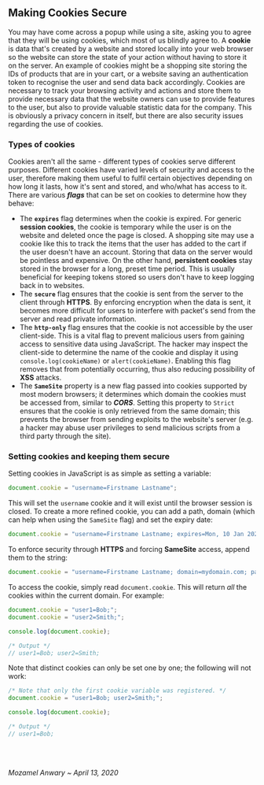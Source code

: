 ## Making Cookies Secure

You may have come across a popup while using a site, asking you to agree that they will be using cookies, which most of us blindly agree to. A **cookie** is data that's created by a website and stored locally into your web browser so the website can store the state of your action without having to store it on the server. An example of cookies might be a shopping site storing the IDs of products that are in your cart, or a website saving an authentication token to recognise the user and send data back accordingly. Cookies are necessary to track your browsing activity and actions and store them to provide necessary data that the website owners can use to provide features to the user, but also to provide valuable statistic data for the company. This is obviously a privacy concern in itself, but there are also security issues regarding the use of cookies.

### Types of cookies

Cookies aren't all the same - different types of cookies serve different purposes. Different cookies have varied levels of security and access to the user, therefore making them useful to fulfil certain objectives depending on how long it lasts, how it's sent and stored, and who/what has access to it. There are various ***flags*** that can be set on cookies to determine how they behave:

- The **`expires`** flag determines when the cookie is expired. For generic **session cookies**, the cookie is temporary while the user is on the website and deleted once the page is closed. A shopping site may use a cookie like this to track the items that the user has added to the cart if the user doesn't have an account. Storing that data on the server would be pointless and expensive. On the other hand, **persistent cookies** stay stored in the browser for a long, preset time period. This is usually beneficial for keeping tokens stored so users don't have to keep logging back in to websites.
- The **`secure`** flag ensures that the cookie is sent from the server to the client through **HTTPS**. By enforcing encryption when the data is sent, it becomes more difficult for users to interfere with packet's send from the server and read private information.
- The **`http-only`** flag ensures that the cookie is not accessible by the user client-side. This is a vital flag to prevent malicious users from gaining access to sensitive data using JavaScript. The hacker may inspect the client-side to determine the name of the cookie and display it using `console.log(cookieName)` or `alert(cookieName)`. Enabling this flag removes that from potentially occurring, thus also reducing possibility of **XSS** attacks.
- The **`SameSite`** property is a new flag passed into cookies supported by most modern browsers; it determines which domain the cookies must be accessed from, similar to ***CORS***. Setting this property to `Strict` ensures that the cookie is only retrieved from the same domain; this prevents the browser from sending exploits to the website's server (e.g. a hacker may abuse user privileges to send malicious scripts from a third party through the site).

### Setting cookies and keeping them secure

Setting cookies in JavaScript is as simple as setting a variable:

```javascript
document.cookie = "username=Firstname Lastname";
```

This will set the `username` cookie and it will exist until the browser session is closed. To create a more refined cookie, you can add a path, domain (which can help when using the `SameSite` flag)  and set the expiry date:

```javascript
document.cookie = "username=Firstname Lastname; expires=Mon, 10 Jan 2020 12:00:00 UTC; domain=mydomain.com; path=/users;";
```

To enforce security through **HTTPS** and forcing **SameSite** access, append them to the string:

```javascript
document.cookie = "username=Firstname Lastname; domain=mydomain.com; path=/users; secure; samesite=strict;";
```

To access the cookie, simply read `document.cookie`. This will return *all* the cookies within the current domain. For example:

```javascript
document.cookie = "user1=Bob;";
document.cookie = "user2=Smith;";

console.log(document.cookie);

/* Output */
// user1=Bob; user2=Smith;
```

Note that distinct cookies can only be set one by one; the following will not work:

```javascript
/* Note that only the first cookie variable was registered. */
document.cookie = "user1=Bob; user2=Smith;";

console.log(document.cookie);

/* Output */
// user1=Bob;
```

&nbsp;  
&nbsp;  

*Mozamel Anwary ~ April 13, 2020*